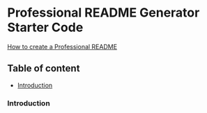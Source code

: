 # Professional README Generator Starter Code

[How to create a Professional README](https://coding-boot-camp.github.io/full-stack/github/professional-readme-guide)

## Table of content
* [Introduction](#desc)

<a name='desc'></a>
### Introduction